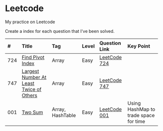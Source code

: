 # Leetcode
My practice on Leetcode



Create a index for each question that I've been solved.


|#   | Title                                | Tag                           | Level      | Question Link        | Key Point |
|:---| :------------------------------------| :---------------------------- | :----------| :------------------- | :-------- |
|724 | [Find Pivot Index][724]              | Array                         | Easy       | [LeetCode 724][724q] |       |
|747 | [Largest Number At Least Twice of Others][747]| Array                | Easy       | [LeetCode 747][747q] |      |
|001 | [Two Sum][001]  | Array, HashTable | Easy | [LeetCode 001][001q]| Using HashMap to trade space for time |


<!--
Question Link reference:
-->

[724q]: https://leetcode.com/problems/find-pivot-index/description/
[747q]: https://leetcode.com/problems/largest-number-at-least-twice-of-others/description/
[001q]: https://leetcode.com/problems/two-sum/description/


<!--
Source code reference:
-->

[724]: https://github.com/dailiang18bb/Leetcode/blob/master/src/java/No_724_Find_Pivot_Index/Solution.java
[747]: https://github.com/dailiang18bb/Leetcode/blob/master/src/java/No_747_Largest_Number_At_Least_Twice_of_Others/Solution.java
[001]: https://github.com/dailiang18bb/Leetcode/blob/master/src/algorithm/No_1_TwoSum/Solution.java
